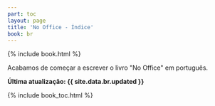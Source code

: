 ```yaml
---
part: toc
layout: page
title: 'No Office - Índice'
book: br
---
```


{% include book.html %}

Acabamos de começar a escrever o livro "No Office" em português.

**Última atualização: {{ site.data.br.updated }}**

{% include book_toc.html %}
